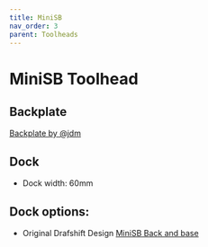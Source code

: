 ```yaml
---
title: MiniSB
nav_order: 3
parent: Toolheads
---
```

<!-- Use the page layout at TOC.md:  https://github.com/sdylewski/StealthChanger/blob/main/docs/TOC.md -->
# MiniSB Toolhead

## Backplate

[Backplate by @jdm](../UserMods/jdmontgomer/MiniSB_SC/README.md)


## Dock
* Dock width: 60mm

## Dock options:

* Original Drafshift Design [MiniSB Back and base](https://github.com/DraftShift/ModularDock/tree/main/STLs/MiniSB)
  
